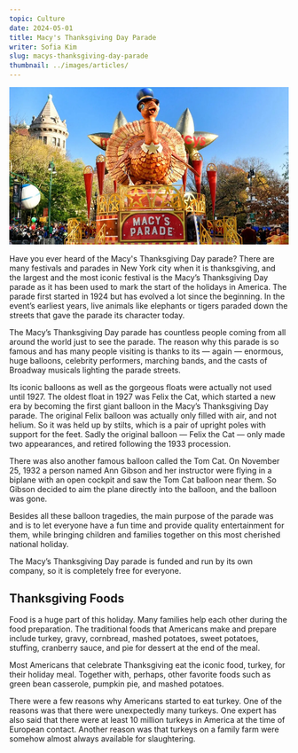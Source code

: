 ```yaml
---
topic: Culture
date: 2024-05-01
title: Macy's Thanksgiving Day Parade
writer: Sofia Kim
slug: macys-thanksgiving-day-parade
thumbnail: ../images/articles/
---
```

![parade](../images/articles/macys_parade.jpeg)

Have you ever heard of the Macy's Thanksgiving Day parade? There are many festivals and parades in New York city when it is thanksgiving, and the largest and the most iconic festival is the Macy’s Thanksgiving Day parade as it has been used to mark the start of the holidays in America. The parade first started in 1924 but has evolved a lot since the beginning. In the event’s earliest years, live animals like elephants or tigers paraded down the streets that gave the parade its character today. 

The Macy’s Thanksgiving Day parade has countless people coming from all around the world just to see the parade. The reason why this parade is so famous and has many people visiting is thanks to its — again — enormous, huge balloons, celebrity performers, marching bands, and the casts of Broadway musicals lighting the parade streets.

Its iconic balloons as well as the gorgeous floats were actually not used until 1927.  The oldest float in 1927 was Felix the Cat, which started a new era by becoming the first giant balloon in the Macy’s Thanksgiving Day parade. The original Felix balloon was actually only filled with air, and not helium. So it was held up by stilts, which is a pair of upright poles with support for the feet. Sadly the original balloon — Felix the Cat — only made two appearances, and retired following the 1933 procession. 

There was also another famous balloon called the Tom Cat. On November 25, 1932 a person named Ann Gibson and her instructor were flying in a biplane with an open cockpit and saw the Tom Cat balloon near them. So Gibson decided to aim the plane directly into the balloon, and the balloon was gone.

Besides all these balloon tragedies, the main purpose of the parade was and is to let everyone have a fun time and provide quality entertainment for them, while bringing children and families together on this most cherished national holiday. 

The Macy’s Thanksgiving Day parade is funded and run by its own company, so it is completely free for everyone.


## Thanksgiving Foods
Food is a huge part of this holiday. Many families help each other during the food preparation. The traditional foods that Americans make and prepare include turkey, gravy, cornbread, mashed potatoes, sweet potatoes, stuffing, cranberry sauce, and pie for dessert at the end of the meal.

Most Americans that celebrate Thanksgiving eat the iconic food, turkey, for their holiday meal. Together with, perhaps, other favorite foods such as green bean casserole, pumpkin pie, and mashed potatoes.

There were a few reasons why Americans started to eat turkey. One of the reasons was that there were unexpectedly many turkeys. One expert has also said that there were at least 10 million turkeys in America at the time of European contact. Another reason was that turkeys on a family farm were somehow almost always available for slaughtering.


